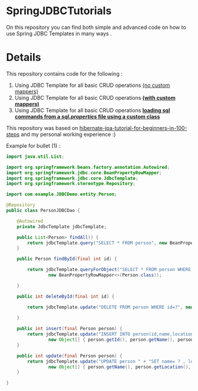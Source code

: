 # SpringJDBCTutorials
On this repository you can find both simple and advanced code on how to use Spring JDBC Templates in many ways .

# Details

This repository contains code for the following :

1) Using JDBC Template for all basic CRUD operations [(no custom mappers)](https://github.com/goxr3plus/SpringJDBC_AdvancedTutorials/blob/master/src/main/java/com/example/JDBCDemo/jdbc/PersonJDBCDao.java)
2) Using JDBC Template for all basic CRUD operations [**(with custom mappers)**](https://github.com/goxr3plus/SpringJDBC_AdvancedTutorials/blob/master/src/main/java/com/example/JDBCDemo/jdbc/PersonJDBCDaoWithMapper.java)
3) Using JDBC Template for all basic CRUD operations 
   [**loading sql commands from a *sql.properties* file using a custom class**](https://github.com/goxr3plus/SpringJDBC_AdvancedTutorials/blob/master/src/main/java/com/example/JDBCDemo/jdbc/advanced/PersonJDBCRepository.java)
   
This repository was based on [hibernate-jpa-tutorial-for-beginners-in-100-steps](https://www.udemy.com/hibernate-jpa-tutorial-for-beginners-in-100-steps/) and my personal working experience :)


Example for bullet (1) : 


``` JAVA
import java.util.List;

import org.springframework.beans.factory.annotation.Autowired;
import org.springframework.jdbc.core.BeanPropertyRowMapper;
import org.springframework.jdbc.core.JdbcTemplate;
import org.springframework.stereotype.Repository;

import com.example.JDBCDemo.entity.Person;

@Repository
public class PersonJDBCDao {

	@Autowired
	private JdbcTemplate jdbcTemplate;

	public List<Person> findAll() {
		return jdbcTemplate.query("SELECT * FROM person", new BeanPropertyRowMapper<>(Person.class));
	}

	public Person findById(final int id) {

		return jdbcTemplate.queryForObject("SELECT * FROM person WHERE id=?", new Object[] { id },
				new BeanPropertyRowMapper<>(Person.class));

	}

	public int deleteById(final int id) {

		return jdbcTemplate.update("DELETE FROM person WHERE id=?", new Object[] { id });
		
	}

	public int insert(final Person person) {
		return jdbcTemplate.update("INSERT INTO person(id,name,location,birth_date) VALUES (?,?,?,?)",
				new Object[] { person.getId(), person.getName(), person.getLocation(), person.getBirthDate() });
	}

	public int update(final Person person) {
		return jdbcTemplate.update("UPDATE person " + "SET name= ? , location= ? , birth_date= ? " + "WHERE id= ? ",
				new Object[] { person.getName(), person.getLocation(), person.getBirthDate(), person.getId() });
	}

}

```
